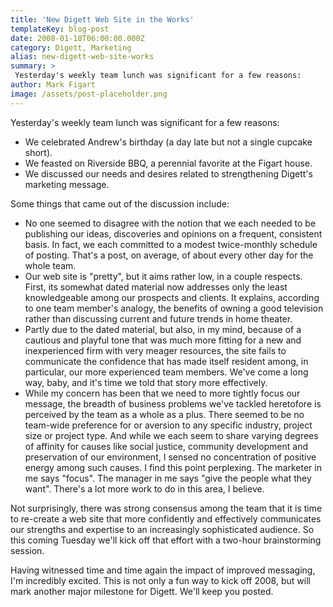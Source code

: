 ```yaml
---
title: 'New Digett Web Site in the Works'
templateKey: blog-post
date: 2008-01-18T06:00:00.000Z
category: Digett, Marketing
alias: new-digett-web-site-works
summary: > 
 Yesterday's weekly team lunch was significant for a few reasons: 
author: Mark Figart
image: /assets/post-placeholder.png
---
```


Yesterday's weekly team lunch was significant for a few reasons:

*   We celebrated Andrew's birthday (a day late but not a single cupcake short).
*   We feasted on Riverside BBQ, a perennial favorite at the Figart house.
*   We discussed our needs and desires related to strengthening Digett's marketing message.

Some things that came out of the discussion include:

*   No one seemed to disagree with the notion that we each needed to be publishing our ideas, discoveries and opinions on a frequent, consistent basis. In fact, we each committed to a modest twice-monthly schedule of posting. That's a post, on average, of about every other day for the whole team.
*   Our web site is "pretty", but it aims rather low, in a couple respects. First, its somewhat dated material now addresses only the least knowledgeable among our prospects and clients. It explains, according to one team member's analogy, the benefits of owning a good television rather than discussing current and future trends in home theater.
*   Partly due to the dated material, but also, in my mind, because of a cautious and playful tone that was much more fitting for a new and inexperienced firm with very meager resources, the site fails to communicate the confidence that has made itself resident among, in particular, our more experienced team members. We've come a long way, baby, and it's time we told that story more effectively.
*   While my concern has been that we need to more tightly focus our message, the breadth of business problems we've tackled heretofore is perceived by the team as a whole as a plus. There seemed to be no team-wide preference for or aversion to any specific industry, project size or project type. And while we each seem to share varying degrees of affinity for causes like social justice, community development and preservation of our environment, I sensed no concentration of positive energy among such causes. I find this point perplexing. The marketer in me says "focus". The manager in me says "give the people what they want". There's a lot more work to do in this area, I believe.

Not surprisingly, there was strong consensus among the team that it is time to re-create a web site that more confidently and effectively communicates our strengths and expertise to an increasingly sophisticated audience. So this coming Tuesday we'll kick off that effort with a two-hour brainstorming session.

Having witnessed time and time again the impact of improved messaging, I'm incredibly excited. This is not only a fun way to kick off 2008, but will mark another major milestone for Digett. We'll keep you posted.